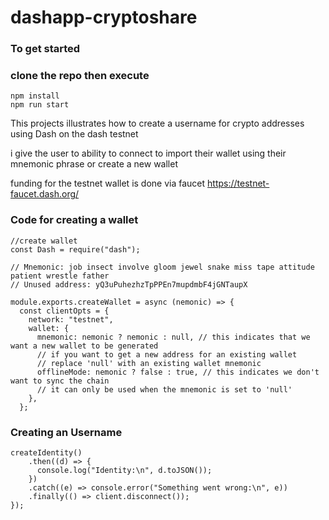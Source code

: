 # dashapp-cryptoshare

### To get started

### clone the repo then execute 

```
npm install 
npm run start 
```

This projects illustrates how to create a username for crypto addresses using Dash on the dash testnet

i give the user to ability to connect to import their wallet using their mnemonic phrase or create a new wallet

funding for the testnet wallet is done via faucet https://testnet-faucet.dash.org/ 


### Code for creating a wallet

```
//create wallet
const Dash = require("dash");

// Mnemonic: job insect involve gloom jewel snake miss tape attitude patient wrestle father
// Unused address: yQ3uPuhezhzTpPPEn7mupdmbF4jGNTaupX

module.exports.createWallet = async (nemonic) => {
  const clientOpts = {
    network: "testnet",
    wallet: {
      mnemonic: nemonic ? nemonic : null, // this indicates that we want a new wallet to be generated
      // if you want to get a new address for an existing wallet
      // replace 'null' with an existing wallet mnemonic
      offlineMode: nemonic ? false : true, // this indicates we don't want to sync the chain
      // it can only be used when the mnemonic is set to 'null'
    },
  };
```

### Creating an Username

```
createIdentity()
    .then((d) => {
      console.log("Identity:\n", d.toJSON());
    })
    .catch((e) => console.error("Something went wrong:\n", e))
    .finally(() => client.disconnect());
});
```



